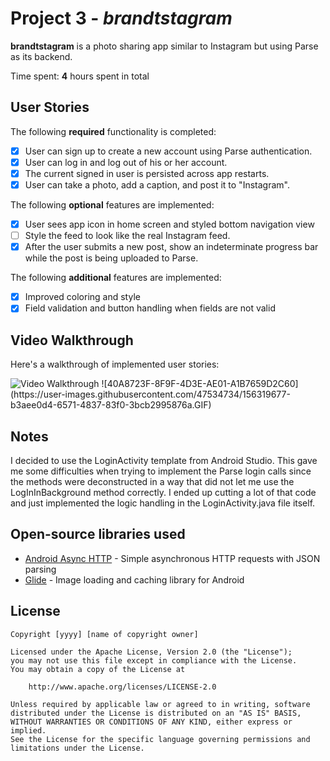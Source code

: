 # Project 3 - *brandtstagram*

**brandtstagram** is a photo sharing app similar to Instagram but using Parse as its backend.

Time spent: **4** hours spent in total

## User Stories

The following **required** functionality is completed:

- [X] User can sign up to create a new account using Parse authentication.
- [X] User can log in and log out of his or her account.
- [X] The current signed in user is persisted across app restarts.
- [X] User can take a photo, add a caption, and post it to "Instagram".

The following **optional** features are implemented:

- [X] User sees app icon in home screen and styled bottom navigation view
- [ ] Style the feed to look like the real Instagram feed.
- [X] After the user submits a new post, show an indeterminate progress bar while the post is being uploaded to Parse.

The following **additional** features are implemented:

- [X] Improved coloring and style
- [X] Field validation and button handling when fields are not valid

## Video Walkthrough

Here's a walkthrough of implemented user stories:

<img src='https://i.imgur.com/RnLUtqA.mp4' title='Video Walkthrough' width='' alt='Video Walkthrough' />
![40A8723F-8F9F-4D3E-AE01-A1B7659D2C60](https://user-images.githubusercontent.com/47534734/156319677-b3aee0d4-6571-4837-83f0-3bcb2995876a.GIF)



## Notes

I decided to use the LoginActivity template from Android Studio. This gave me some difficulties when trying to implement the Parse login calls since the methods were deconstructed in a way that did not let me use the LogInInBackground method correctly. I ended up cutting a lot of that code and just implemented the logic handling in the LoginActivity.java file itself.

## Open-source libraries used

- [Android Async HTTP](https://github.com/codepath/CPAsyncHttpClient) - Simple asynchronous HTTP requests with JSON parsing
- [Glide](https://github.com/bumptech/glide) - Image loading and caching library for Android

## License

    Copyright [yyyy] [name of copyright owner]

    Licensed under the Apache License, Version 2.0 (the "License");
    you may not use this file except in compliance with the License.
    You may obtain a copy of the License at

        http://www.apache.org/licenses/LICENSE-2.0

    Unless required by applicable law or agreed to in writing, software
    distributed under the License is distributed on an "AS IS" BASIS,
    WITHOUT WARRANTIES OR CONDITIONS OF ANY KIND, either express or implied.
    See the License for the specific language governing permissions and
    limitations under the License.
